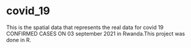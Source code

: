 # covid_19
This is the spatial data that represents the real data for covid 19 CONFIRMED CASES ON 03 september 2021 in Rwanda.This project was done in R.
